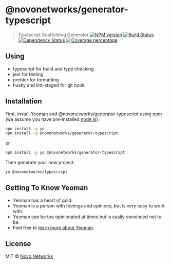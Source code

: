 # @novonetworks/generator-typescript
> Typescript Scaffolding Generator [![NPM version][npm-image]][npm-url] [![Build Status][travis-image]][travis-url] [![Dependency Status][daviddm-image]][daviddm-url] [![Coverage percentage][coveralls-image]][coveralls-url]

## Using

- typescript for build and type checking
- jest for testing
- prettier for formatting
- husky and lint-staged for git hook

## Installation

First, install [Yeoman](http://yeoman.io) and @novonetworks/generator-typescript using [npm](https://www.npmjs.com/) (we assume you have pre-installed [node.js](https://nodejs.org/)).

```bash
npm install -g yo
npm install -g @novonetworks/generator-typescript
```
or
```bash
npm install -g yo @novonetworks/generator-typescript
```

Then generate your new project:

```bash
yo @novonetworks/typescript
```

## Getting To Know Yeoman

 * Yeoman has a heart of gold.
 * Yeoman is a person with feelings and opinions, but is very easy to work with.
 * Yeoman can be too opinionated at times but is easily convinced not to be.
 * Feel free to [learn more about Yeoman](http://yeoman.io/).

## License

MIT © [Novo Networks](http://www.novonetworks.com/)


[npm-image]: https://badge.fury.io/js/%40novonetworks%2Fgenerator-typescript.svg
[npm-url]: https://npmjs.org/package/%40novonetworks%2Fgenerator-typescript
[travis-image]: https://travis-ci.org/wickedev/%40novonetworks%2Fgenerator-typescript.svg?branch=master
[travis-url]: https://travis-ci.org/wickedev/%40novonetworks%2Fgenerator-typescript
[daviddm-image]: https://david-dm.org/wickedev/%40novonetworks%2Fgenerator-typescript.svg?theme=shields.io
[daviddm-url]: https://david-dm.org/wickedev/%40novonetworks%2Fgenerator-typescript
[coveralls-image]: https://coveralls.io/repos/wickedev/%40novonetworks%2Fgenerator-typescript/badge.svg
[coveralls-url]: https://coveralls.io/r/wickedev/%40novonetworks%2Fgenerator-typescript
